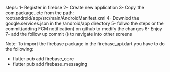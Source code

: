 steps:
1- Register in firebse
2- Create new application
3- Copy the com.package..etc from the path:
    root/android/app/src/main/AndroidManifest.xml
4- Downlod the google.services.json in the /android/app directory
5- follwo the steps or the commit(adding FCM notification) on github to modify the changes
6- Enjoy
7- add the follow up commit () to navigate into other screens

Note: To import the firebase package in the firebase_api.dart
you have to do the following:
- flutter pub add firebase_core
- flutter pub add firebase_messaging
